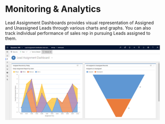 # Monitoring & Analytics

Lead Assignment Dashboards provides visual representation of Assigned and Unassigned Leads through various charts and graphs. You can also track individual performance of sales rep in pursuing Leads assigned to them.

![](../../.gitbook/assets/Dashboards.png)

